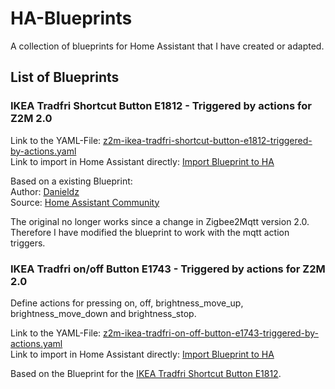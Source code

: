 # HA-Blueprints
A collection of blueprints for Home Assistant that I have created or adapted.

## List of Blueprints

### IKEA Tradfri Shortcut Button E1812 - Triggered by actions for Z2M 2.0
Link to the YAML-File: [z2m-ikea-tradfri-shortcut-button-e1812-triggered-by-actions.yaml](https://github.com/ErikKiel/HA-Blueprints/blob/main/z2m-ikea-tradfri-shortcut-button-e1812-triggered-by-actions.yaml)  
Link to import in Home Assistant directly: [Import Blueprint to HA](https://my.home-assistant.io/redirect/blueprint_import/?blueprint_url=https%3A//github.com/ErikKiel/HA-Blueprints/blob/main/z2m-ikea-tradfri-shortcut-button-e1812-triggered-by-actions.yaml)

Based on a existing Blueprint:  
Author: [Danieldz](https://community.home-assistant.io/u/Danieldz/)  
Source: [Home Assistant Community](https://community.home-assistant.io/t/z2m-ikea-tradfri-shortcut-button-e1812-universal-actions/522409) 

The original no longer works since a change in Zigbee2Mqtt version 2.0. Therefore I have modified the blueprint to work with the mqtt action triggers. 

### IKEA Tradfri on/off Button E1743 - Triggered by actions for Z2M 2.0
Define actions for pressing on, off, brightness_move_up, brightness_move_down and brightness_stop.

Link to the YAML-File: [z2m-ikea-tradfri-on-off-button-e1743-triggered-by-actions.yaml](https://github.com/ErikKiel/HA-Blueprints/blob/main/z2m-ikea-tradfri-on-off-button-e1743-triggered-by-actions.yaml)  
Link to import in Home Assistant directly: [Import Blueprint to HA](https://my.home-assistant.io/redirect/blueprint_import/?blueprint_url=https%3A//github.com/ErikKiel/HA-Blueprints/blob/main/z2m-ikea-tradfri-on-off-button-e1743-triggered-by-actions.yaml)

Based on the Blueprint for the [IKEA Tradfri Shortcut Button E1812](https://github.com/ErikKiel/HA-Blueprints?tab=readme-ov-file#ikea-tradfri-shortcut-button-e1812---triggered-by-actions-for-z2m-20).